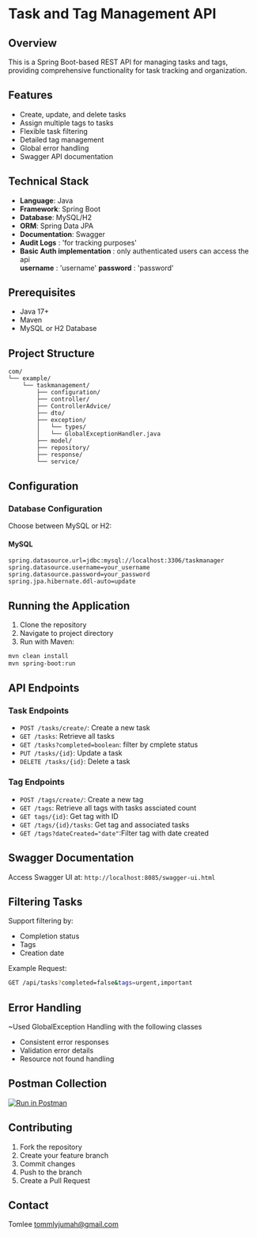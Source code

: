 # Task and Tag Management API

## Overview
This is a Spring Boot-based REST API for managing tasks and tags, providing comprehensive functionality for task tracking and organization.

## Features
- Create, update, and delete tasks
- Assign multiple tags to tasks
- Flexible task filtering
- Detailed tag management
- Global error handling
- Swagger API documentation

## Technical Stack
- **Language**: Java
- **Framework**: Spring Boot
- **Database**: MySQL/H2
- **ORM**: Spring Data JPA
- **Documentation**: Swagger
-  **Audit Logs** : 'for tracking purposes'  
- **Basic Auth implementation**  : only authenticated users can access the api  
  **username** : 'username'
  **password** : 'password'
 

## Prerequisites
- Java 17+
- Maven
- MySQL or H2 Database

## Project Structure
```
com/
└── example/
    └── taskmanagement/
        ├── configuration/
        ├── controller/
        ├── ControllerAdvice/
        ├── dto/
        ├── exception/
        │   └── types/
        │   └── GlobalExceptionHandler.java
        ├── model/
        ├── repository/
        ├── response/
        └── service/
```

## Configuration

### Database Configuration
Choose between MySQL or H2:

#### MySQL
```properties
spring.datasource.url=jdbc:mysql://localhost:3306/taskmanager
spring.datasource.username=your_username
spring.datasource.password=your_password
spring.jpa.hibernate.ddl-auto=update
```

## Running the Application
1. Clone the repository
2. Navigate to project directory
3. Run with Maven:
```bash
mvn clean install
mvn spring-boot:run
```

## API Endpoints

### Task Endpoints
- `POST /tasks/create/`: Create a new task
- `GET /tasks`: Retrieve all tasks
- `GET /tasks?completed=boolean`: filter by cmplete status
- `PUT /tasks/{id}`: Update a task
- `DELETE /tasks/{id}`: Delete a task

### Tag Endpoints
- `POST /tags/create/`: Create a new tag
- `GET /tags`: Retrieve all tags with tasks assciated count
- `GET tags/{id}`: Get tag with ID
- `GET /tags/{id}/tasks`: Get tag and associated tasks
- `GET /tags?dateCreated="date"`:Filter tag with date created

## Swagger Documentation
Access Swagger UI at:
`http://localhost:8085/swagger-ui.html`

## Filtering Tasks
Support filtering by:
- Completion status
- Tags
- Creation date

Example Request:
```bash
GET /api/tasks?completed=false&tags=urgent,important
```

## Error Handling
~Used GlobalException Handling with the following classes
- Consistent error responses
- Validation error details
- Resource not found handling

## Postman Collection
[![Run in Postman](https://run.pstmn.io/button.svg)](https://www.postman.com/)

## Contributing
1. Fork the repository
2. Create your feature branch
3. Commit changes
4. Push to the branch
5. Create a Pull Request



## Contact
Tomlee
tommlyjumah@gmail.com
```
